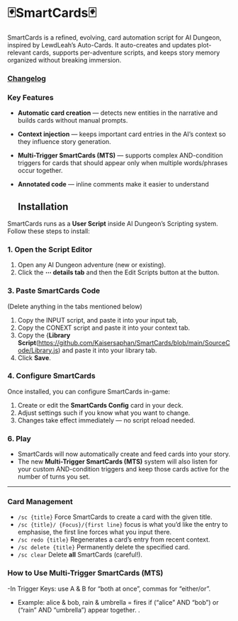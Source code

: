 # 🃏SmartCards🃏
SmartCards is a refined, evolving, card automation script for AI Dungeon, inspired by LewdLeah’s Auto-Cards. It auto-creates and updates plot-relevant cards, supports per-adventure scripts, and keeps story memory organized without breaking immersion.
### [Changelog](https://github.com/Kaisersaphan/SmartCards/blob/main/CHANGELOG)

### Key Features
- **Automatic card creation** — detects new entities in the narrative and builds cards without manual prompts.
- **Context injection** — keeps important card entries in the AI’s context so they influence story generation.
- **Multi-Trigger SmartCards (MTS)** — supports complex AND-condition triggers for cards that should appear only when multiple words/phrases occur together.
- **Annotated code** — inline comments make it easier to understand

  ## Installation

SmartCards runs as a **User Script** inside AI Dungeon’s Scripting system.  
Follow these steps to install:

### 1. Open the Script Editor
1. Open any AI Dungeon adventure (new or existing).
2. Click the **⋯ details tab** and then the Edit Scripts button at the button.

### 3. Paste SmartCards Code 
(Delete anything in the tabs mentioned below)
1. Copy the INPUT script, and paste it into your input tab,
2. Copy the CONEXT script and paste it into your context tab.
3. Copy the {**Library Script**(https://github.com/Kaisersaphan/SmartCards/blob/main/SourceCode/Library.js) and paste it into your library tab.
4. Click **Save**.


### 4. Configure SmartCards
Once installed, you can configure SmartCards in-game:
1. Create or edit the **SmartCards Config** card in your deck.
2. Adjust settings such if you know what you want to change.
3. Changes take effect immediately — no script reload needed.

### 6. Play
- SmartCards will now automatically create and feed cards into your story.
- The new **Multi-Trigger SmartCards (MTS)** system will also listen for your custom AND-condition triggers and keep those cards active for the number of turns you set.

---

### Card Management
- `/sc {title}` Force SmartCards to create a card with the given title.
- `/sc {title}/ {Focus}/{first line}` focus is what you’d like the entry to emphasise, the first line forces what you input there.
- `/sc redo {title}` Regenerates a card’s entry from recent context.
- `/sc delete {title}` Permanently delete the specified card.
- `/sc clear`  Delete **all** SmartCards (careful!).
### How to Use Multi-Trigger SmartCards (MTS)
-In Trigger Keys: use A & B for “both at once”, commas for “either/or”.
- Example: alice & bob, rain & umbrella = fires if (“alice” AND “bob”) or (“rain” AND “umbrella”) appear together.
.
